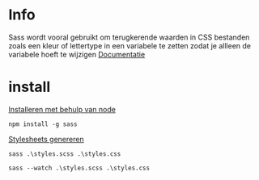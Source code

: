 # Info #
Sass wordt vooral gebruikt om terugkerende waarden in CSS bestanden zoals een kleur of lettertype in een variabele
te zetten zodat je allleen de variabele hoeft te wijzigen
[Documentatie](https://sass-lang.com/documentation)

# install #

[Installeren met behulp van node](https://sass-lang.com/install)

```dotnetcli
npm install -g sass
```

[Stylesheets genereren](https://sass-lang.com/guide)

```dotnetcli
sass .\styles.scss .\styles.css
```

```dotnetcli
sass --watch .\styles.scss .\styles.css
```